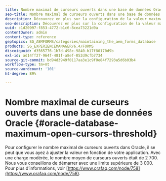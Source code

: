 ```yaml
---
title: Nombre maximal de curseurs ouverts dans une base de données Oracle
seo-title: Nombre maximal de curseurs ouverts dans une base de données Oracle
description: Découvrez en plus sur la configuration de la valeur maximale des curseurs ouverts dans Oracle.
seo-description: Découvrez en plus sur la configuration de la valeur maximale des curseurs ouverts dans Oracle.
uuid: c1d20997-f853-4772-b1c6-8cea73221d0a
contentOwner: admin
content-type: reference
geptopics: SG_AEMFORMS/categories/maintaining_the_aem_forms_database
products: SG_EXPERIENCEMANAGER/6.4/FORMS
discoiquuid: d3565776-1b7d-498c-9840-b17f80170d9b
exl-id: ad14ff27-964f-481f-a8ef-052d9cfb7734
source-git-commit: bd94d3949f0117aa3e1c9f0e84f7293a5d6b03b4
workflow-type: tm+mt
source-wordcount: '101'
ht-degree: 89%

---
```


# Nombre maximal de curseurs ouverts dans une base de données Oracle {#oracle-database-maximum-open-cursors-threshold}

Pour configurer le nombre maximal de curseurs ouverts dans Oracle, il se peut que vous ayez à ajuster la valeur en fonction de votre application. Avec une charge modérée, le nombre moyen de curseurs ouverts était de 2 700. Nous vous conseillons de démarrer avec une limite supérieure de 3 000. Pour plus d’informations, voir [https://www.orafaq.com/node/758](https://www.orafaq.com/node/758).
